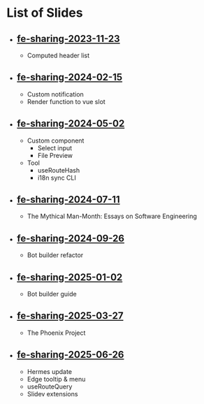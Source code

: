 # List of Slides

- ## [fe-sharing-2023-11-23](https://fe-sharing-2023-11-23.netlify.app/)
  - Computed header list
- ## [fe-sharing-2024-02-15](https://fe-sharing-2024-02-15.netlify.app/)
  - Custom notification
  - Render function to vue slot
- ## [fe-sharing-2024-05-02](https://fe-sharing-2024-05-02.netlify.app/)
  - Custom component
    - Select input
    - File Preview
  - Tool
    - useRouteHash
    - i18n sync CLI
- ## [fe-sharing-2024-07-11](https://fe-sharing-2024-07-11.netlify.app/)
  - The Mythical Man-Month: Essays on Software Engineering
- ## [fe-sharing-2024-09-26](https://fe-sharing-2024-09-26.netlify.app/)
  - Bot builder refactor
- ## [fe-sharing-2025-01-02](https://fe-sharing-2025-01-02.netlify.app/)
  - Bot builder guide
- ## [fe-sharing-2025-03-27](https://fe-sharing-2025-03-27.netlify.app/)
  - The Phoenix Project
- ## [fe-sharing-2025-06-26](https://fe-sharing-2025-06-26.netlify.app/)
  - Hermes update
  - Edge tooltip & menu
  - useRouteQuery
  - Slidev extensions